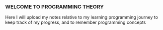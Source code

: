 ### WELCOME TO PROGRAMMING THEORY

Here I will upload my notes relative to my learning programming journey to keep track of my progress, and to remember programming concepts

